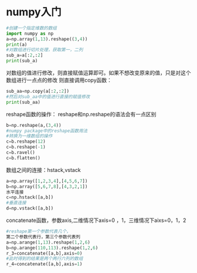 # numpy入门
```python
#创建一个指定维数的数组
import numpy as np
a=np.array(1,13).reshape((3,4))
print(a)
#对数组进行切片处理，获取第一，二列
sub_a=a[:2,:2]
print(sub_a)
```

对数组的值进行修改，则直接赋值运算即可。如果不想改变原来的值，只是对这个数组进行一点点的修改
则直接调用copy函数：

``` python  
sub_aa=np.copy(a[:2,:2])
#然后对sub_aa中的值进行直接的赋值修改
print(sub_aa)
```

reshape函数的操作：
reshape和np.reshape的语法会有一点区别

```python
b=np.reshape(a,(3,4))
#numpy package中的reshape函数用法
#转换为一维数组的操作
c=b.reshape(12)
c=b.reshape(-1)
c=b.ravel()
c=b.flatten()
```

数组之间的连接：hstack,vstack

```python
a=np.array([1,2,3,4],[4,5,6,7])
b=np.array([5,6,7,8],[4,3,2,1])
水平连接
c=np.hstack([a,b])
#垂直连接
d=np.vstack([a,b])
```

concatenate函数，参数axis,二维情况下axis=0 ，1，三维情况下aixs=0，1，2

```python
#reshape第一个参数代表几个，
第二个参数代表行，第三个参数代表列
a=np.arange(1,13).reshape(1,2,6)
b=np.arange(110,113).reshape(1,2,6)
r_3=concatenate([a,b],axis=0)
#此时得到的结果是两个两行六列的数组
r_4=concatenate([a,b],axis=1)
```



